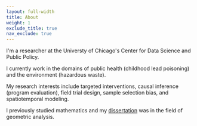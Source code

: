```yaml
---
layout: full-width
title: About
weight: 1
exclude_title: true
nav_exclude: true
---
```


I'm a researcher at the Universty of Chicago's Center for Data Science and Public Policy.

I currently work in the domains of public health (childhood lead poisoning) and the environment (hazardous waste).

My research interests include targeted interventions, causal inference (program evaluation), field trial design, sample selection bias, and spatiotemporal modeling.

I previously studied mathematics and my [dissertation]({{site.baseurl}}/assets/pdf/dissertation.pdf) was in the field of geometric analysis.

